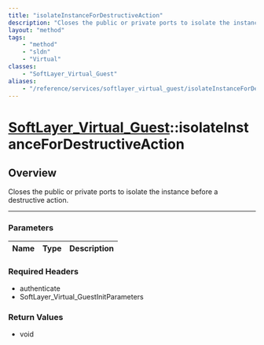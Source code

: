 ```yaml
---
title: "isolateInstanceForDestructiveAction"
description: "Closes the public or private ports to isolate the instance before a destructive action."
layout: "method"
tags:
    - "method"
    - "sldn"
    - "Virtual"
classes:
    - "SoftLayer_Virtual_Guest"
aliases:
    - "/reference/services/softlayer_virtual_guest/isolateInstanceForDestructiveAction"
---
```

# [SoftLayer_Virtual_Guest](/reference/services/SoftLayer_Virtual_Guest)::isolateInstanceForDestructiveAction




## Overview 
Closes the public or private ports to isolate the instance before a destructive action. 

-----

### Parameters 
|Name | Type | Description |
| --- | --- | --- |


### Required Headers
* authenticate
* SoftLayer_Virtual_GuestInitParameters


### Return Values
* void




